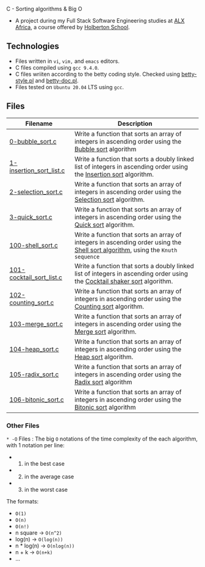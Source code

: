 C - Sorting algorithms & Big O

- A project during my Full Stack Software Engineering studies at [ALX Africa](https://www.alxafrica.com/software-engineering-2022/), a course offered by [Holberton School](https://www.holbertonschool.com/).

## Technologies 
- Files written in ```vi```, ```vim,``` and ```emacs``` editors. 
- C files compiled using ```gcc 9.4.0```.
- C files wriiten according to the betty coding style. Checked using [betty-style.pl](https://github.com/holbertonschool/Betty/blob/master/betty-style.pl) and [betty-doc.pl](https://github.com/holbertonschool/Betty/blob/master/betty-doc.pl).
- Files tested on ```Ubuntu 20.04``` LTS using ```gcc```.

## Files 

| Filename  | Description |
| ---  | --- |
|[0-bubble_sort.c](0-bubble_sort.c)|Write a function that sorts an array of integers in ascending order using the [Bubble sort](https://intranet.alxswe.com/rltoken/awhP8BhtkGi-lwmMc2-KAw) algorithm|
|[1-insertion_sort_list.c](1-insertion_sort_list.c)|Write a function that sorts a doubly linked list of integers in ascending order using the [Insertion sort](https://intranet.alxswe.com/rltoken/GocxRKbPdsmERXeOHMCO2w) algorithm.|
|[2-selection_sort.c](2-selection_sort.c)|Write a function that sorts an array of integers in ascending order using the [Selection sort](https://intranet.alxswe.com/rltoken/SEbg0fBEraioQcl-igvUSw) algorithm.|
|[3-quick_sort.c](3-quick_sort.c)|Write a function that sorts an array of integers in ascending order using the [Quick sort](https://intranet.alxswe.com/rltoken/_pBTrH0Xyo4BRmQn4CtnMg) algorithm.|
|[100-shell_sort.c](100-shell_sort.c)|Write a function that sorts an array of integers in ascending order using the [Shell sort algorithm](https://intranet.alxswe.com/rltoken/FdpP4Qin3iDAaz1kuPD2Kg), using the ```Knuth sequence```|
|[101-cocktail_sort_list.c](101-cocktail_sort_list.c)|Write a function that sorts a doubly linked list of integers in ascending order using the [Cocktail shaker sort](https://intranet.alxswe.com/rltoken/bwa4mHfUbbWTB8J2OIHvpA) algorithm.|
|[102-counting_sort.c](102-counting_sort.c)|Write a function that sorts an array of integers in ascending order using the [Counting sort](https://intranet.alxswe.com/rltoken/ChcoDSCqnJHGC-qrSPEGHQ) algorithm.|
|[103-merge_sort.c](103-merge_sort.c)|Write a function that sorts an array of integers in ascending order using the [Merge sort](https://intranet.alxswe.com/rltoken/8sZ3nAhd_YLNzHCgNbbf8A) algorithm.|
|[104-heap_sort.c](104-heap_sort.c)|Write a function that sorts an array of integers in ascending order using the [Heap sort](https://intranet.alxswe.com/rltoken/YKYRdSdomaVkNrtNv1KS6Q) algorithm.|
|[105-radix_sort.c](105-radix_sort.c)|Write a function that sorts an array of integers in ascending order using the [Radix sort](https://intranet.alxswe.com/rltoken/pBsj4j_AF_mJAgNZWmX3VQ) algorithm|
|[106-bitonic_sort.c](106-bitonic_sort.c)|Write a function that sorts an array of integers in ascending order using the [Bitonic sort](https://intranet.alxswe.com/rltoken/N-bjAbxm5yr4DoeIDz5lLw) algorithm|


### Other Files
```* -O``` Files : The big ```O``` notations of the time complexity of the each algorithm, with 1 notation per line:
- 1. in the best case
- 2. in the average case
- 3. in the worst case


The formats: 
- ```O(1)```
- ```O(n)```
- ```O(n!)```
- n square -> ```O(n^2)```
- log(n) -> ```O(log(n))```
- n * log(n) -> ```O(nlog(n))```
- n + k -> ```O(n+k)```
- …





